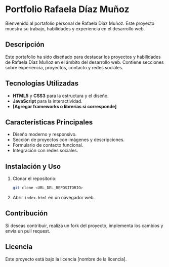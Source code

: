 # Portfolio Rafaela Díaz Muñoz

Bienvenido al portafolio personal de Rafaela Díaz Muñoz. Este proyecto muestra su trabajo, habilidades y experiencia en el desarrollo web.

## Descripción
Este portafolio ha sido diseñado para destacar los proyectos y habilidades de Rafaela Díaz Muñoz en el ámbito del desarrollo web. Contiene secciones sobre experiencia, proyectos, contacto y redes sociales.

## Tecnologías Utilizadas
- **HTML5** y **CSS3** para la estructura y el diseño.
- **JavaScript** para la interactividad.
- **[Agregar frameworks o librerías si corresponde]**

## Características Principales
- Diseño moderno y responsivo.
- Sección de proyectos con imágenes y descripciones.
- Formulario de contacto funcional.
- Integración con redes sociales.

## Instalación y Uso
1. Clonar el repositorio:
   ```bash
   git clone <URL_DEL_REPOSITORIO>
   ```
2. Abrir `index.html` en un navegador web.

## Contribución
Si deseas contribuir, realiza un fork del proyecto, implementa los cambios y envía un pull request.

## Licencia
Este proyecto está bajo la licencia [nombre de la licencia].
